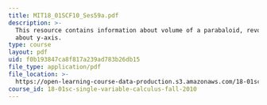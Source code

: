 ```yaml
---
title: MIT18_01SCF10_Ses59a.pdf
description: >-
  This resource contains information about volume of a parabaloid, revolving
  about y-axis.
type: course
layout: pdf
uid: f0b193847ca8f817a239ad783b26db15
file_type: application/pdf
file_location: >-
  https://open-learning-course-data-production.s3.amazonaws.com/18-01sc-single-variable-calculus-fall-2010/f0b193847ca8f817a239ad783b26db15_MIT18_01SCF10_Ses59a.pdf
course_id: 18-01sc-single-variable-calculus-fall-2010
---
```

